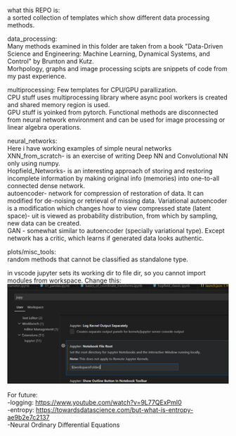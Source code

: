 what this REPO is: <br>
a sorted collection of templates which show different data processing methods. 

data_processing:<br>
    Many methods examined in this folder are taken from a book "Data-Driven Science and Engineering: Machine Learning, Dynamical Systems, and Control"  by Brunton and Kutz.<br>
    Morhpology, graphs and image processing scipts are snippets of code from my past experience.<br>

multiprocessing:
    Few templates for CPU/GPU parallization. <br>
    CPU stuff uses multiprocessing library where async pool workers is created and shared memory region is used.<br>
    GPU stuff is yoinked from pytorch. Functional methods are disconnected from neural network environment and can be used for image processing or linear algebra operations.<br>

neural_networks:<br>
    Here i have working examples of simple neural networks<br>
    XNN_from_scratch- is an exercise of writing Deep NN and Convolutional NN only using numpy.<br>
    Hopfield_Networks- is an interesting approach of storing and restoring incomplete information by making original info (memories) into one-to-all connected dense network.<br>
    autoencoder- network for compression of restoration of data. It can modified for de-noising or retrieval of missing data. Variational autoencoder is a modification which changes how to view compressed state (latent space)- uit is viewed as probability distribution, from which by sampling, new data can be created.<br>
    GAN - somewhat similar to autoencoder (specially variational type). Except network has a critic, which learns if generated data looks authentic.<br>

plots/misc_tools:<br>
    random methods that cannot be classified as standalone type.<br>

in vscode jupyter sets its working dir to file dir, so you cannot import modules from workspace. Change this:
![jup_repo_dir](image.png)
    
For future:<br>
    -logging: https://www.youtube.com/watch?v=9L77QExPmI0<br>
    -entropy: https://towardsdatascience.com/but-what-is-entropy-ae9b2e7c2137<br>
    -Neural Ordinary Differential Equations<br>
